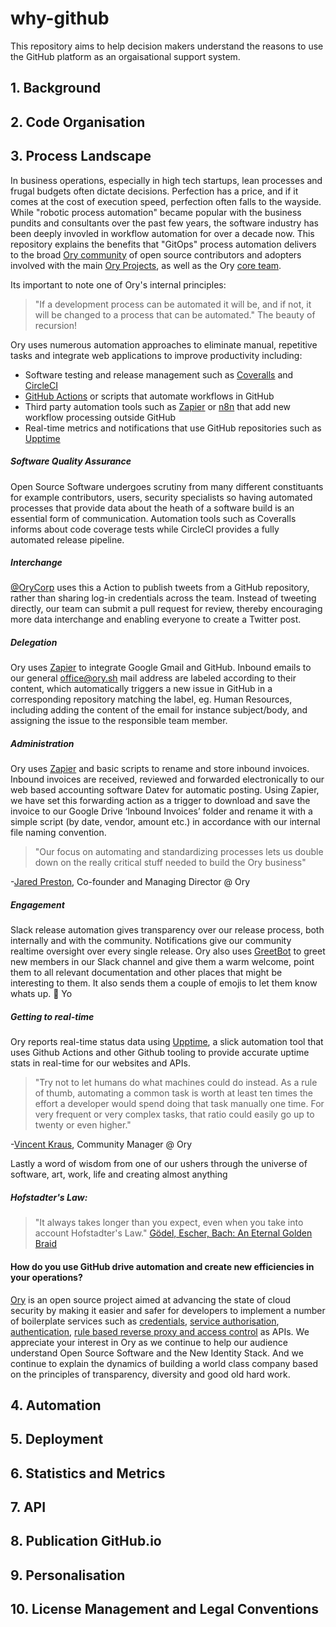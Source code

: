 # why-github
This repository aims to help decision makers understand the reasons to use the GitHub platform as an orgaisational support system.
## 1. Background

## 2. Code Organisation

## 3. Process Landscape

In business operations, especially in high tech startups, lean processes and frugal budgets often dictate decisions. Perfection has a price, and if it comes at the cost of execution speed, perfection often falls to the wayside. While "robotic process automation" became popular with the business pundits and consultants over the past few years, the software industry has been deeply invovled in workflow automation for over a decade now. This repository explains the benefits that "GitOps" process automation delivers to the broad [Ory community](https://slack.ory.sh/) of open source contributors and adopters involved with the main [Ory Projects](https://www.ory.sh/products), as well as the Ory [core team](https://github.com/orgs/ory/people). 

Its important to note one of Ory's internal principles: 
> "If a development process can be automated it will be, and if not, it will be changed to a process that can be automated." The beauty of recursion! 

Ory uses numerous automation approaches to eliminate manual, repetitive tasks and integrate web applications to improve productivity including:
- Software testing and release management such as [Coveralls](https://coveralls.io)  and [CircleCI](https://circleci.com)
- [GitHub Actions](https://github.com/features/actions) or scripts that automate workflows in GitHub
- Third party automation tools such as [Zapier](https://zapier.com) or [n8n](https://n8n.io) that add new workflow processing outside GitHub
- Real-time metrics and notifications that use GitHub repositories such as [Upptime](https://github.com/upptime/upptime)

##### Software Quality Assurance
Open Source Software undergoes scrutiny from many different constituants for example contributors, users, security specialists so having automated processes that provide data about the heath of a software build is an essential form of communication. Automation tools such as Coveralls informs about code coverage tests while CircleCI  provides a fully automated release pipeline.

##### Interchange
[@OryCorp](https://github.com/ory-corp) uses this a Action to publish tweets from a GitHub repository, rather than sharing log-in credentials across the team. Instead of tweeting directly, our team can submit a pull request for review, thereby encouraging more data interchange and enabling everyone to create a Twitter post.

##### Delegation
Ory uses [Zapier](https://zapier.com) to integrate Google Gmail and GitHub. Inbound emails to our general [office@ory.sh](mailto:office@ory.sh?subject=Cool%20Automation&body=Hey%20Ory%2C%20I%20really%20like%20what%20you're%20doing%20with%20GitHub%2C%20can%20you%20show%20me%20a%20bit%20more%3F) mail address are labeled according to their content, which automatically triggers a new issue in GitHub in a corresponding repository matching the label, eg. Human Resources, including adding the content of the email  for instance subject/body, and assigning the issue to the responsible team member. 

##### Administration
Ory uses [Zapier](https://zapier.com) and basic scripts to rename and store inbound invoices. Inbound invoices are received, reviewed and  forwarded electronically to our web based accounting software Datev for automatic posting. Using Zapier, we have set this forwarding action as a trigger to download and save the invoice to our Google Drive ‘Inbound Invoices’ folder and rename it with a simple script (by date, vendor, amount etc.) in accordance with our internal file naming convention.

> "Our focus on automating and standardizing processes lets us double down on the really critical stuff needed to build the Ory business"

-[Jared Preston](https://github.com/jaredpreston), Co-founder and Managing Director @ Ory

##### Engagement
Slack release automation gives transparency over our release process, both internally and with the community. Notifications give our community realtime oversight over every single release. Ory also uses [GreetBot](https://github.com/codebuddies/greetbot) to greet new members in our Slack channel and give them a warm welcome, point them to all relevant documentation and other places that might be interesting to them. It also sends them a couple of emojis to let them know whats up. 👋 Yo

##### Getting to real-time
Ory reports real-time status data using [Upptime](https://github.com/upptime/upptime), a slick automation tool that uses Github Actions and other Github tooling to provide accurate uptime stats in real-time for our websites and APIs. 

> "Try not to let humans do what machines could do instead. As a rule of thumb, automating a common task is worth at least ten times the effort a developer would spend doing that task manually one time. For very frequent or very complex tasks, that ratio could easily go up to twenty or even higher."

-[Vincent Kraus](https://github.com/vinckr), Community Manager @ Ory

Lastly a word of wisdom from one of our ushers through the universe of software, art, work, life and creating almost anything 

##### Hofstadter's Law: 
> "It always takes longer than you expect, even when you take into account Hofstadter's Law." [Gödel, Escher, Bach: An Eternal Golden Braid](https://en.wikipedia.org/wiki/G%C3%B6del,_Escher,_Bach)

#### How do you use GitHub drive automation and create new efficiencies in your operations?  
[Ory](https://www.ory.sh) is an open source project aimed at advancing the state of cloud security by making it easier and safer for developers to implement a number of boilerplate services such as [credentials](https://www.github.com/ory/kratos), [service authorisation](https://www.github.com/ory/keto), [authentication](https://www.github.com/ory/hydra), [rule based reverse proxy and access control](https://www.github.com/ory/oathkeeper) as APIs. We appreciate your interest in Ory as we continue to help our audience understand Open Source Software and the New Identity Stack. And we continue to explain the dynamics of building a world class company based on the principles of transparency, diversity and good old hard work.


## 4. Automation

## 5. Deployment

## 6. Statistics and Metrics

## 7. API

## 8. Publication GitHub.io

## 9. Personalisation

## 10. License Management and Legal Conventions
